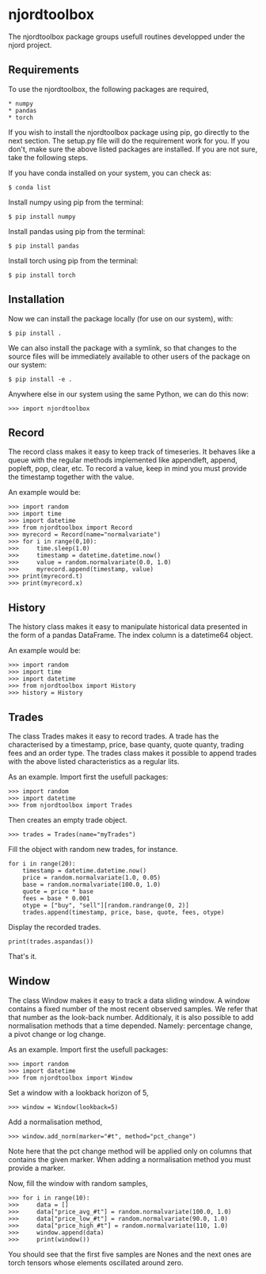 # njordtoolbox

The njordtoolbox package groups usefull routines developped 
under the njord project.

## Requirements

To use the njordtoolbox, the following packages are required,

    * numpy
    * pandas
    * torch

If you wish to install the njordtoolbox package using pip, go directly to the next section. The setup.py file will do the requirement work for you. 
If you don't, make sure the above listed packages are installed. If you are not sure, take the following steps.

If you have conda installed on your system, you can check as:

    $ conda list

Install numpy using pip from the terminal:

	$ pip install numpy

Install pandas using pip from the terminal:

	$ pip install pandas

Install torch using pip from the terminal:

    $ pip install torch

## Installation

Now we can install the package locally (for use on our system), with:

    $ pip install .

We can also install the package with a symlink, so that changes to the source files will be immediately available to other users of the package on our system:

    $ pip install -e .

Anywhere else in our system using the same Python, we can do this now:

```
>>> import njordtoolbox
```

## Record

The record class makes it easy to keep track of timeseries. 
It behaves like a queue with the regular methods implemented 
like appendleft, append, popleft, pop, clear, etc. 
To record a value, keep in mind you must provide the timestamp together with the value. 

An example would be:

```
>>> import random
>>> import time
>>> import datetime
>>> from njordtoolbox import Record
>>> myrecord = Record(name="normalvariate")
>>> for i in range(0,10):
>>>     time.sleep(1.0)
>>>     timestamp = datetime.datetime.now()
>>>     value = random.normalvariate(0.0, 1.0)
>>>     myrecord.append(timestamp, value)
>>> print(myrecord.t)
>>> print(myrecord.x)
```

## History

The history class makes it easy to manipulate historical data presented in the form of a pandas DataFrame. The index column is a datetime64 object. 

An example would be:

```
>>> import random
>>> import time
>>> import datetime
>>> from njordtoolbox import History
>>> history = History
```

## Trades

The class Trades makes it easy to record trades. A trade has the characterised by a timestamp, price, base quanty, quote quanty, trading fees and an order type. The trades class makes it possible to append trades with the above listed characteristics as a regular lits.

As an example. Import first the usefull packages:

```
>>> import random
>>> import datetime
>>> from njordtoolbox import Trades
```

Then creates an empty trade object.

```
>>> trades = Trades(name="myTrades")
```

Fill the object with random new trades, for instance.

```
for i in range(20):
    timestamp = datetime.datetime.now()
    price = random.normalvariate(1.0, 0.05)
    base = random.normalvariate(100.0, 1.0)
    quote = price * base
    fees = base * 0.001
    otype = ["buy", "sell"][random.randrange(0, 2)]
    trades.append(timestamp, price, base, quote, fees, otype)
```

Display the recorded trades.

```
print(trades.aspandas())
```

That's it.

## Window

The class Window makes it easy to track a data sliding window. 
A window contains a fixed number of the most recent observed samples.
We refer that that number as the look-back number. 
Additionaly, it is also possible to add normalisation methods that a 
time depended. Namely: percentage change, a pivot change or 
log change.

As an example. Import first the usefull packages:

```
>>> import random
>>> import datetime
>>> from njordtoolbox import Window
```

Set a window with a lookback horizon of 5,

```
>>> window = Window(lookback=5)
```

Add a normalisation method,

```
>>> window.add_norm(marker="#t", method="pct_change")
```

Note here that the pct change method will be applied only on columns
that contains the given marker. When adding a normalisation method you must
provide a marker.

Now, fill the window with random samples,

```
>>> for i in range(10):
>>>     data = []
>>>     data["price_avg_#t"] = random.normalvariate(100.0, 1.0)
>>>     data["price_low_#t"] = random.normalvariate(90.0, 1.0)
>>>     data["price_high_#t"] = random.normalvariate(110, 1.0)
>>>     window.append(data)
>>>     print(window())
```

You should see that the first five samples are Nones and the next ones are torch tensors whose elements oscillated around zero. 
